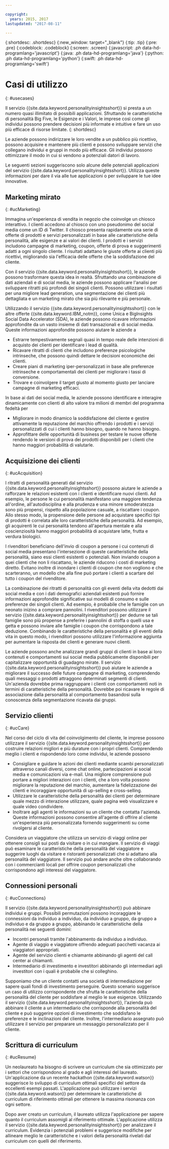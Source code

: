 ```yaml
---

copyright:
  years: 2015, 2017
lastupdated: "2017-08-11"

---
```


{:shortdesc: .shortdesc}
{:new_window: target="_blank"}
{:tip: .tip}
{:pre: .pre}
{:codeblock: .codeblock}
{:screen: .screen}
{:javascript: .ph data-hd-programlang='javascript'}
{:java: .ph data-hd-programlang='java'}
{:python: .ph data-hd-programlang='python'}
{:swift: .ph data-hd-programlang='swift'}

# Casi di utilizzo
{: #usecases}

Il servizio {{site.data.keyword.personalityinsightsshort}} si presta a un numero quasi illimitato di possibili applicazioni. Sfruttando le caratteristiche di personalità Big Five, le Esigenze e i Valori, le imprese così come gli individui possono prendere decisioni più informate e intuitive e fare un uso più efficace di risorse limitate.
{: shortdesc}

Le aziende possono indirizzare le loro vendite a un pubblico più ricettivo, possono acquisire e mantenere più clienti e possono sviluppare servizi che collegano individui e gruppi in modo più efficace. Gli individui possono ottimizzare il modo in cui si vendono a potenziali datori di lavoro.

Le seguenti sezioni suggeriscono solo alcune delle potenziali applicazioni del servizio {{site.data.keyword.personalityinsightsshort}}. Utilizza queste informazioni per dare il via alle tue applicazioni o per sviluppare le tue idee innovative.

## Marketing mirato
{: #ucMarketing}

Immagina un'esperienza di vendita in negozio che coinvolge un chiosco interattivo. I clienti accedono al chiosco con uno pseudonimo del social media come un ID di Twitter. Il chiosco presenta rapidamente una serie di offerte di prodotti e servizi personalizzati in base alle caratteristiche della personalità, alle esigenze e ai valori dei clienti. I prodotti e i servizi includono campagne di marketing, coupon, offerte di prova e suggerimenti adatti a ogni singolo cliente. I risultati adattano le giuste offerte ai clienti più ricettivi, migliorando sia l'efficacia delle offerte che la soddisfazione del cliente.

Con il servizio {{site.data.keyword.personalityinsightsshort}}, le aziende possono trasformare questa idea in realtà. Sfruttando una combinazione di dati aziendali e di social media, le aziende possono applicare l'analisi per sviluppare ritratti più profondi dei singoli clienti. Possono utilizzare i risultati per una migliore lead generation, una segmentazione dei clienti più dettagliata e un marketing mirato che sia più rilevante e più personale.

Utilizzando il servizio {{site.data.keyword.personalityinsightsshort}} con le altre offerte {{site.data.keyword.IBM_notm}}, come Unica e BigInsights Social Data Accelerator (SDA), le aziende possono ricavare informazioni approfondite da un vasto insieme di dati transazionali e di social media. Queste informazioni approfondite possono aiutare le aziende a

-  Estrarre tempestivamente segnali quasi in tempo reale delle intenzioni di acquisto dei clienti per identificare i lead di qualità.
-   Ricavare ritratti di clienti che includono preferenze psicologiche intrinseche, che possono quindi dettare le decisioni economiche dei clienti.
-   Creare piani di marketing iper-personalizzati in base alle preferenze intrinseche e comportamentali dei clienti per migliorare i tassi di conversione.
-   Trovare e coinvolgere il target giusto al momento giusto per lanciare campagne di marketing efficaci.

In base ai dati dei social media, le aziende possono identificare e interagire dinamicamente con clienti di alto valore tra milioni di membri del programma fedeltà per

- Migliorare in modo dinamico la soddisfazione del cliente e gestire attivamente la reputazione del marchio offrendo i prodotti e i servizi personalizzati di cui i clienti hanno bisogno, quando ne hanno bisogno.
- Approfittare delle opportunità di business per testare le nuove offerte rendendo le versioni di prova dei prodotti disponibili per i clienti che hanno maggiori probabilità di valutarle.

## Acquisizione dei clienti
{: #ucAcquisition}

I ritratti di personalità generati dal servizio {{site.data.keyword.personalityinsightsshort}} possono aiutare le aziende a rafforzare le relazioni esistenti con i clienti e identificare nuovi clienti. Ad esempio, le persone le cui personalità manifestano una maggiore tendenza all'ordine, all'autodisciplina e alla prudenza e una minore smoderatezza sono più propensi, rispetto alla popolazione casuale, a riscattare i coupon. Allo stesso modo, la propensione delle persone ad acquistare specifici tipi di prodotti è correlata alle loro caratteristiche della personalità. Ad esempio, gli acquirenti le cui personalità tendono all'apertura mentale e alla coscienziosità hanno maggiori probabilità di acquistare latte, frutta e verdura biologici.

I rivenditori beneficiano dell'invio di coupon a persone i cui contenuti di social media presentano l'intersezione di queste caratteristiche della personalità, siano essi clienti esistenti o potenziali. Non inviando coupon a quei clienti che non li riscattano, le aziende riducono i costi di marketing diretto. Evitano inoltre di inondare i clienti di coupon che non vogliono e che scarteranno, un modello che alla fine può portare i clienti a scartare del tutto i coupon del rivenditore. 

La combinazione dei ritratti di personalità con gli eventi della vita dedotti dai social media e con i dati demografici aziendali esistenti può fornire informazioni approfondite significative sui modelli di consumo e sulle preferenze dei singoli clienti. Ad esempio, è probabile che le famiglie con un neonato inizino a comprare pannolini. I rivenditori possono utilizzare il servizio {{site.data.keyword.personalityinsightsshort}} per dedurre se tali famiglie sono più propense a preferire i pannolini di stoffa o quelli usa e getta e possono inviare alle famiglie i coupon che corrispondono a tale deduzione. Combinando le caratteristiche della personalità e gli eventi della vita in questo modo, i rivenditori possono utilizzare l'informazione aggiunta per aumentare la risposta dei clienti e generare nuovi clienti. <!-- Sending coupons for such products to customers whose personality characteristics and life situations make them more likely to use them can increase customer response and generate new customers. -->

Le aziende possono anche analizzare grandi gruppi di clienti in base ai loro contenuti e comportamenti sui social media pubblicamente disponibili per capitalizzare opportunità di guadagno mirate. Il servizio {{site.data.keyword.personalityinsightsshort}} può aiutare le aziende a migliorare il successo delle future campagne di marketing, comprendendo quali messaggi o prodotti attraggono determinati segmenti di clienti. Un'azienda dovrebbe prima raggruppare i clienti con comportamenti noti in termini di caratteristiche della personalità. Dovrebbe poi ricavare le regole di associazione dalla personalità al comportamento basandosi sulla conoscenza della segmentazione ricavata dai gruppi. 

## Servizio clienti
{: #ucCare}

Nel corso del ciclo di vita del coinvolgimento del cliente, le imprese possono utilizzare il servizio {{site.data.keyword.personalityinsightsshort}} per costruire relazioni migliori e più durature con i propri clienti. Comprendendo meglio i clienti e rispondendo loro come individui, le aziende possono

-   Consigliare e guidare le azioni dei clienti mediante scambi personalizzati attraverso canali diversi, come chat online, partecipazioni ai social media e comunicazioni via e-mail. Una migliore comprensione può portare a migliori interazioni con i clienti, che a loro volta possono migliorare la reputazione del marchio, aumentare la fidelizzazione dei clienti e incoraggiare opportunità di up-selling e cross-selling. 
-   Utilizzare le caratteristiche della personalità dei clienti per determinare quale mezzo di interazione utilizzare, quale pagina web visualizzare e quale video condividere. 
-   Inoltrare agli agenti le informazioni su un cliente che contatta l'azienda. Queste informazioni possono consentire all'agente di offrire al cliente un'esperienza più personalizzata fornendo suggerimenti su come rivolgersi al cliente. 

Considera un viaggiatore che utilizza un servizio di viaggi online per ottenere consigli sui posti da visitare o in cui mangiare. Il servizio di viaggi può esaminare le caratteristiche della personalità del viaggiatore e suggerire luoghi da visitare e ristoranti personalizzati che si adattano alla personalità del viaggiatore. Il servizio può andare anche oltre collaborando con i commercianti locali per offrire coupon personalizzati che corrispondono agli interessi del viaggiatore.

## Connessioni personali
{: #ucConnections}

Il servizio {{site.data.keyword.personalityinsightsshort}} può abbinare individui e gruppi. Possibili permutazioni possono incoraggiare le connessioni da individuo a individuo, da individuo a gruppo, da gruppo a individuo e da gruppo a gruppo, abbinando le caratteristiche della personalità nei seguenti domini:

<!--

Healthcare provider to patient. A cognitive-care use case developed by the {{site.data.keyword.IBM_notm}} Australia team improves the satisfaction level of such interactions by matching patients with doctors who have a compatible personality.

-->

-   Incontri personali tramite l'abbinamento da individuo a individuo.
-   Agente di viaggio e viaggiatore offrendo adeguati pacchetti vacanza ai viaggiatori appropriati.
-   Agente del servizio clienti e chiamante abbinando gli agenti del call center ai chiamanti.
-   Intermediario di investimento e investitori abbinando gli intermediari agli investitori con i quali è probabile che si colleghino.

Supponiamo che un cliente contatti una società di intermediazione per sapere quali fondi di investimento perseguire. Questo scenario suggerisce un caso di utilizzo corrispondente che sfrutta le caratteristiche della personalità del cliente per soddisfare al meglio le sue esigenze. Utilizzando il servizio {{site.data.keyword.personalityinsightsshort}}, l'azienda può abbinare il cliente a un intermediario che corrisponde alla personalità del cliente e può suggerire opzioni di investimento che soddisfano le preferenze e le inclinazioni del cliente. Inoltre, l'intermediario assegnato può utilizzare il servizio per preparare un messaggio personalizzato per il cliente.

## Scrittura di curriculum
{: #ucResume}

Un neolaureato ha bisogno di scrivere un curriculum che sia ottimizzato per i settori che corrispondono al grado e agli interessi del laureato. Un'applicazione da un recente hackathon {{site.data.keyword.watson}} suggerisce lo sviluppo di curriculum ottimali specifici del settore da eccellenti esempi passati. L'applicazione può utilizzare i servizi {{site.data.keyword.watson}} per determinare le caratteristiche di curriculum di riferimento ottimali per ottenere la massima risonanza con ogni settore.

Dopo aver creato un curriculum, il laureato utilizza l'applicazione per sapere quanto il curriculum assomigli al riferimento ottimale. L'applicazione utilizza il servizio {{site.data.keyword.personalityinsightsshort}} per analizzare il curriculum. Evidenzia i potenziali problemi e suggerisce modifiche per allineare meglio le caratteristiche e i valori della personalità rivelati dal curriculum con quelli del riferimento. 
